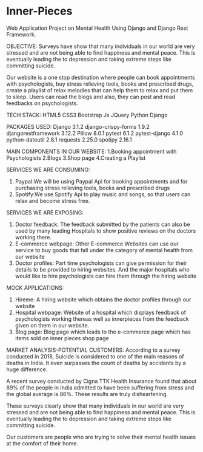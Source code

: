 # Inner-Pieces
Web Application Project on Mental Health Using Django and Django Rest Framework.

OBJECTIVE:
Surveys have show that many individuals in our world are very stressed and are not being able to find happiness and mental peace. This is eventually leading the to depression and taking extreme steps like committing suicide.

Our website is a one stop destination where people can book appointments with psychologists, buy stress relieving tools, books and prescribed drugs, create a playlist of relax melodies that can help them to relax and put them to sleep. Users can read the blogs and also, they can post and read feedbacks on psychologists. 

TECH STACK:
HTML5
CSS3
Bootstrap
Js
JQuery
Python
Django

PACKAGES USED:
Django              3.1.2
django-crispy-forms 1.9.2
djangorestframework 3.12.2
Pillow              8.0.1
pytest              6.1.2
pytest-django       4.1.0
python-dateutil     2.8.1
requests            2.25.0
spotipy             2.16.1

MAIN COMPONENTS IN OUR WEBSITE:
1.Booking appointment with Psychologists
2.Blogs
3.Shop page
4.Creating a Playlist

SERVICES WE ARE CONSUMING:
1. Paypal:We will be using Paypal Api for booking appointments and for purchasing stress relieving tools, books and prescribed drugs
2. Spotify:We use Spotify Api to play music and songs, so that users can relax and become stress free. 

SERVICES WE ARE EXPOSING:
1. Doctor feedback: The feedback submitted by the patients can also be used by many leading Hospitals to show positive reviews on the doctors working there.
2. E-commerce webpage: Other E-commerce Websites can use our service to buy goods that fall under the category of mental health from our website
3. Doctor profiles: Part time psychologists can give permission for their details to be provided to hiring websites. And the major hospitals who would like to hire psychologists can hire them through the hiring website

MOCK APPLICATIONS:
1. Hireme: A hiring website which obtains the doctor profiles through our website
2. Hospital webpage: Website of a hospital which displays feedback of psychologists working thereas well as innerpieces from the feedback given on them in our website.
3. Blog page: Blog page which leads to the e-commerce page which has items sold on inner pieces shop page

MARKET ANALYSIS-POTENTIAL CUSTOMERS:
According to a survey conducted in 2018, Suicide is considered to one of the main reasons of deaths in India. It even surpasses the count of deaths by accidents by a huge difference.

A recent survey conducted by Cigna TTK Health Insurance found that about 89% of the people in India admitted to have been suffering from stress and the global average is 86%. These results are truly disheartening.

These surveys clearly show that many individuals in our world are very stressed and are not being able to find happiness and mental peace. This is eventually leading the to depression and taking extreme steps like committing suicide.

Our customers are people who are trying to solve their mental health issues at the comfort of their home.   

